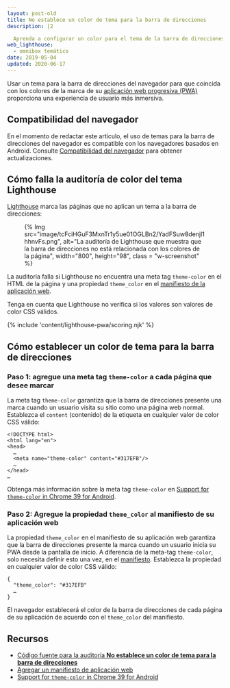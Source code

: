 ```yaml
---
layout: post-old
title: No establece un color de tema para la barra de direcciones
description: |2

  Aprenda a configurar un color para el tema de la barra de direcciones para su aplicación web progresiva.
web_lighthouse:
  - omnibox temático
date: 2019-05-04
updated: 2020-06-17
---
```


Usar un tema para la barra de direcciones del navegador para que coincida con los colores de la marca de su [aplicación web progresiva (PWA)](/discover-installable) proporciona una experiencia de usuario más inmersiva.

## Compatibilidad del navegador

En el momento de redactar este artículo, el uso de temas para la barra de direcciones del navegador es compatible con los navegadores basados en Android. Consulte [Compatibilidad del navegador](https://developer.mozilla.org/docs/Web/Manifest/theme_color#Browser_compatibility) para obtener actualizaciones.

## Cómo falla la auditoría de color del tema Lighthouse

[Lighthouse](https://developers.google.com/web/tools/lighthouse/) marca las páginas que no aplican un tema a la barra de direcciones:

<figure class="w-figure">{% Img src="image/tcFciHGuF3MxnTr1y5ue01OGLBn2/YadFSuw8denjl1hhnvFs.png", alt="La auditoría de Lighthouse que muestra que la barra de direcciones no está relacionada con los colores de la página", width="800", height="98", class = "w-screenshot" %}</figure>

La auditoría falla si Lighthouse no encuentra una meta tag `theme-color` en el HTML de la página y una propiedad `theme_color` en el [manifiesto de la aplicación web](/add-manifest).

Tenga en cuenta que Lighthouse no verifica si los valores son valores de color CSS válidos.

{% include 'content/lighthouse-pwa/scoring.njk' %}

## Cómo establecer un color de tema para la barra de direcciones

### Paso 1: agregue una meta tag `theme-color` a cada página que desee marcar

La meta tag `theme-color` garantiza que la barra de direcciones presente una marca cuando un usuario visita su sitio como una página web normal. Establezca el `content` (contenido) de la etiqueta en cualquier valor de color CSS válido:

```html/4
<!DOCTYPE html>
<html lang="en">
<head>
  …
  <meta name="theme-color" content="#317EFB"/>
  …
</head>
…
```

Obtenga más información sobre la meta tag `theme-color` en <a href="https://developers.google.com/web/updates/2014/11/Support-for-theme-color-in-Chrome-39-for-Android" data-md-type="link">Support for `theme-color` in Chrome 39 for Android</a>.

### Paso 2: Agregue la propiedad `theme_color` al manifiesto de su aplicación web

La propiedad `theme_color` en el manifiesto de su aplicación web garantiza que la barra de direcciones presente la marca cuando un usuario inicia su PWA desde la pantalla de inicio. A diferencia de la meta-tag `theme-color`, solo necesita definir esto una vez, en el [manifiesto](/add-manifest). Establezca la propiedad en cualquier valor de color CSS válido:

```html/1
{
  "theme_color": "#317EFB"
  …
}
```

El navegador establecerá el color de la barra de direcciones de cada página de su aplicación de acuerdo con el `theme_color` del manifiesto.

## Recursos

- [Código fuente para la auditoría **No establece un color de tema para la barra de direcciones**](https://github.com/GoogleChrome/lighthouse/blob/master/lighthouse-core/audits/themed-omnibox.js)
- [Agregar un manifiesto de aplicación web](/add-manifest)
- [Support for <code>theme-color</code> in Chrome 39 for Android](https://developers.google.com/web/updates/2014/11/Support-for-theme-color-in-Chrome-39-for-Android)
